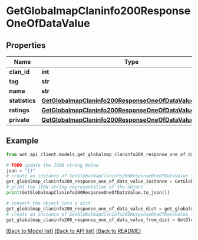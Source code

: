 # GetGlobalmapClaninfo200ResponseOneOfDataValue


## Properties

Name | Type | Description | Notes
------------ | ------------- | ------------- | -------------
**clan_id** | **int** | Clan ID | 
**tag** | **str** | Clan tag | 
**name** | **str** | Clan name | 
**statistics** | [**GetGlobalmapClaninfo200ResponseOneOfDataValueStatistics**](GetGlobalmapClaninfo200ResponseOneOfDataValueStatistics.md) |  | 
**ratings** | [**GetGlobalmapClaninfo200ResponseOneOfDataValueRatings**](GetGlobalmapClaninfo200ResponseOneOfDataValueRatings.md) |  | 
**private** | [**GetGlobalmapClaninfo200ResponseOneOfDataValuePrivate**](GetGlobalmapClaninfo200ResponseOneOfDataValuePrivate.md) |  | 

## Example

```python
from wot_api_client.models.get_globalmap_claninfo200_response_one_of_data_value import GetGlobalmapClaninfo200ResponseOneOfDataValue

# TODO update the JSON string below
json = "{}"
# create an instance of GetGlobalmapClaninfo200ResponseOneOfDataValue from a JSON string
get_globalmap_claninfo200_response_one_of_data_value_instance = GetGlobalmapClaninfo200ResponseOneOfDataValue.from_json(json)
# print the JSON string representation of the object
print(GetGlobalmapClaninfo200ResponseOneOfDataValue.to_json())

# convert the object into a dict
get_globalmap_claninfo200_response_one_of_data_value_dict = get_globalmap_claninfo200_response_one_of_data_value_instance.to_dict()
# create an instance of GetGlobalmapClaninfo200ResponseOneOfDataValue from a dict
get_globalmap_claninfo200_response_one_of_data_value_from_dict = GetGlobalmapClaninfo200ResponseOneOfDataValue.from_dict(get_globalmap_claninfo200_response_one_of_data_value_dict)
```
[[Back to Model list]](../README.md#documentation-for-models) [[Back to API list]](../README.md#documentation-for-api-endpoints) [[Back to README]](../README.md)



